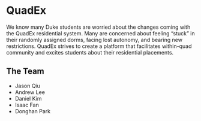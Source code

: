 # QuadEx

We know many Duke students are worried about the changes coming with the QuadEx residential system. Many are concerned about feeling “stuck” in their randomly assigned dorms, facing lost autonomy, and bearing new restrictions. QuadEx strives to create a platform that facilitates within-quad community and excites students about their residential placements.  

## The Team
- Jason Qiu
- Andrew Lee
- Daniel Kim
- Isaac Fan
- Donghan Park
